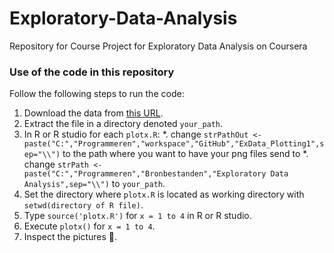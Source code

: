 Exploratory-Data-Analysis
=========================

Repository for Course Project for Exploratory Data Analysis on Coursera

### Use of the code in this repository
Follow the following steps to run the code:

1. Download the data from [this URL]( https://d396qusza40orc.cloudfront.net/exdata%2Fdata%2Fhousehold_power_consumption.zip ).
2. Extract the file in a directory denoted `your_path`.
3. In R or R studio for each `plotx.R`:
  *. change `strPathOut <- paste("C:","Programmeren","workspace","GitHub","ExData_Plotting1",sep="\\")` to the path where you want to have your png files send to
  *. change `strPath <- paste("C:","Programmeren","Bronbestanden","Exploratory Data Analysis",sep="\\")` to `your_path`.
4. Set the directory where `plotx.R` is located as working directory with `setwd(directory of R file)`.
4. Type `source('plotx.R')` for `x = 1 to 4` in R or R studio.
5. Execute `plotx()` for `x = 1 to 4`.
6. Inspect the pictures :eyes:.